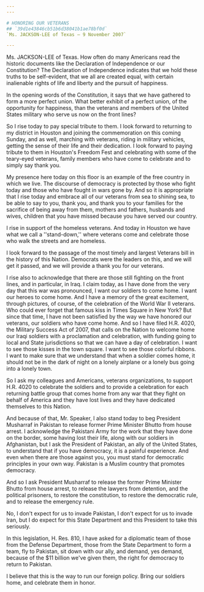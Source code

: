 ```yaml
---
---

# HONORING OUR VETERANS
## `39d1e43846cb51b6d38041b1ae78bf0d`
`Ms. JACKSON-LEE of Texas — 9 November 2007`

---
```



Ms. JACKSON-LEE of Texas. How often do many Americans read the 
historic documents like the Declaration of Independence or our 
Constitution? The Declaration of Independence indicates that we hold 
these truths to be self-evident, that we all are created equal, with 
certain inalienable rights of life and liberty and the pursuit of 
happiness.

In the opening words of the Constitution, it says that we have 
gathered to form a more perfect union. What better exhibit of a perfect 
union, of the opportunity for happiness, than the veterans and members 
of the United States military who serve us now on the front lines?

So I rise today to pay special tribute to them. I look forward to 
returning to my district in Houston and joining the commemoration on 
this coming Sunday, and as well, marching with veterans, riding in 
military vehicles, getting the sense of their life and their 
dedication. I look forward to paying tribute to them in Houston's 
Freedom Fest and celebrating with some of the teary-eyed veterans, 
family members who have come to celebrate and to simply say thank you.

My presence here today on this floor is an example of the free 
country in which we live. The discourse of democracy is protected by 
those who fight today and those who have fought in wars gone by. And so 
it is appropriate that I rise today and embrace all of our veterans 
from sea to shining sea, to be able to say to you, thank you, and thank 
you to your families for the sacrifice of being away from them, mothers 
and fathers, husbands and wives, children that you have missed because 
you have served our country.

I rise in support of the homeless veterans. And today in Houston we 
have what we call a ''stand-down,'' where veterans come and celebrate 
those who walk the streets and are homeless.

I look forward to the passage of the most timely and largest Veterans 
bill in the history of this Nation. Democrats were the leaders on this, 
and we will get it passed, and we will provide a thank you for our 
veterans.

I rise also to acknowledge that there are those still fighting on the 
front lines, and in particular, in Iraq. I claim today, as I have done 
from the very day that this war was pronounced, I want our soldiers to 
come home. I want our heroes to come home. And I have a memory of the 
great excitement, through pictures, of course, of the celebration of 
the World War II veterans. Who could ever forget that famous kiss in 
Times Square in New York? But since that time, I have not been 
satisfied by the way we have honored our veterans, our soldiers who 
have come home. And so I have filed H.R. 4020, the Military Success Act 
of 2007, that calls on the Nation to welcome home our Iraqi soldiers 
with a proclamation and celebration, with funding going to local and 
State jurisdictions so that we can have a day of celebration. I want to 
see those kisses in the town square. I want to see those colorful 
ribbons. I want to make sure that we understand that when a soldier 
comes home, it should not be in the dark of night on a lonely airplane 
or a lonely bus going into a lonely town.

So I ask my colleagues and Americans, veterans organizations, to 
support H.R. 4020 to celebrate the soldiers and to provide a 
celebration for each returning battle group that comes home from any 
war that they fight on behalf of America and they have lost lives and 
they have dedicated themselves to this Nation.

And because of that, Mr. Speaker, I also stand today to beg President 
Musharraf in Pakistan to release former Prime Minister Bhutto from 
house arrest. I acknowledge the Pakistani Army for the work that they 
have done on the border, some having lost their life, along with our 
soldiers in Afghanistan, but I ask the President of Pakistan, an ally 
of the United States, to understand that if you have democracy, it is a 
painful experience. And even when there are those against you, you must 
stand for democratic principles in your own way. Pakistan is a Muslim 
country that promotes democracy.

And so I ask President Musharraf to release the former Prime Minister 
Bhutto from house arrest, to release the lawyers from detention, and 
the political prisoners, to restore the constitution, to restore the 
democratic rule, and to release the emergency rule.

No, I don't expect for us to invade Pakistan, I don't expect for us 
to invade Iran, but I do expect for this State Department and this 
President to take this seriously.

In this legislation, H. Res. 810, I have asked for a diplomatic team 
of those from the Defense Department, those from the State Department 
to form a team, fly to Pakistan, sit down with our ally, and demand, 
yes demand, because of the $11 billion we've given them, the right for 
democracy to return to Pakistan.

I believe that this is the way to run our foreign policy. Bring our 
soldiers home, and celebrate them in honor.
